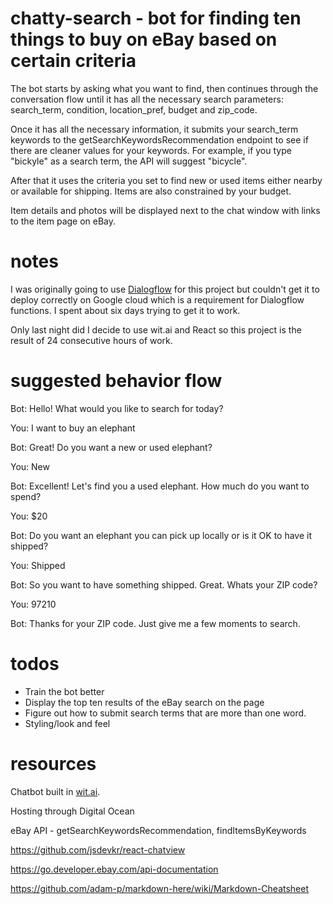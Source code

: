 # chatty-search - bot for finding ten things to buy on eBay based on certain criteria

The bot starts by asking what you want to find, then continues through the conversation flow until it has all the necessary search parameters: search_term, condition, location_pref, budget and zip_code.

Once it has all the necessary information, it submits your search_term keywords to the getSearchKeywordsRecommendation endpoint to see if there are cleaner values for your keywords. For example, if you type "bickyle" as a search term, the API will suggest "bicycle".

After that it uses the criteria you set to find new or used items either nearby or available for shipping. Items are also constrained by your budget.

Item details and photos will be displayed next to the chat window with links to the item page on eBay.


# notes

I was originally going to use [Dialogflow](https://dialogflow.com/) for this project but couldn't get it to deploy correctly on Google cloud which is a requirement for Dialogflow functions. I spent about six days trying to get it to work. 

Only last night did I decide to use wit.ai and React so this project is the result of 24 consecutive hours of work.

# suggested behavior flow

Bot: Hello! What would you like to search for today?

You: I want to buy an elephant

Bot: Great! Do you want a new or used elephant?

You: New

Bot: Excellent! Let's find you a used elephant. How much do you want to spend?

You: $20

Bot: Do you want an elephant you can pick up locally or is it OK to have it shipped?

You: Shipped

Bot: So you want to have something shipped. Great. Whats your ZIP code?

You: 97210

Bot: Thanks for your ZIP code. Just give me a few moments to search.

# todos

- Train the bot better
- Display the top ten results of the eBay search on the page
- Figure out how to submit search terms that are more than one word.
- Styling/look and feel


# resources

Chatbot built in [wit.ai](https://wit.ai/).

Hosting through Digital Ocean

eBay API - getSearchKeywordsRecommendation, findItemsByKeywords

https://github.com/jsdevkr/react-chatview

https://go.developer.ebay.com/api-documentation

https://github.com/adam-p/markdown-here/wiki/Markdown-Cheatsheet
